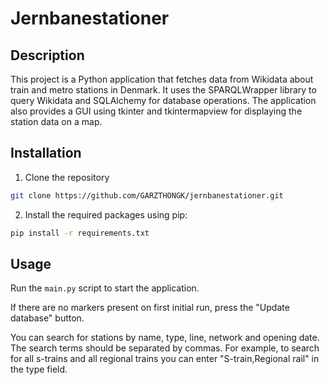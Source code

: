 # Jernbanestationer

## Description

This project is a Python application that fetches data from Wikidata about train and metro stations in Denmark. It uses the SPARQLWrapper library to query Wikidata and SQLAlchemy for database operations. The application also provides a GUI using tkinter and tkintermapview for displaying the station data on a map.

## Installation

1. Clone the repository
```bash
git clone https://github.com/GARZTHONGK/jernbanestationer.git
```
2. Install the required packages using pip:

```bash
pip install -r requirements.txt
```
## Usage

Run the `main.py` script to start the application.

If there are no markers present on first initial run, press the "Update database" button.

You can search for stations by name, type, line, network and opening date. The search terms should be separated by commas. For example, to search for all s-trains and all regional trains you can enter "S-train,Regional rail" in the type field.
